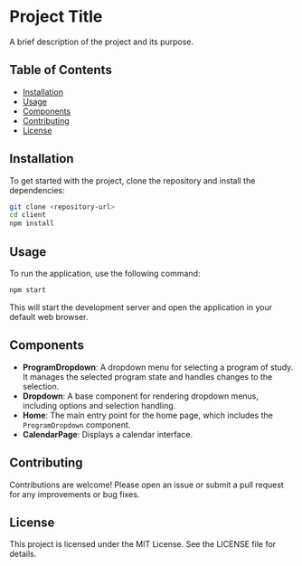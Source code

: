 # Project Title

A brief description of the project and its purpose.

## Table of Contents

- [Installation](#installation)
- [Usage](#usage)
- [Components](#components)
- [Contributing](#contributing)
- [License](#license)

## Installation

To get started with the project, clone the repository and install the dependencies:

```bash
git clone <repository-url>
cd client
npm install
```

## Usage

To run the application, use the following command:

```bash
npm start
```

This will start the development server and open the application in your default web browser.

## Components

- **ProgramDropdown**: A dropdown menu for selecting a program of study. It manages the selected program state and handles changes to the selection.
- **Dropdown**: A base component for rendering dropdown menus, including options and selection handling.
- **Home**: The main entry point for the home page, which includes the `ProgramDropdown` component.
- **CalendarPage**: Displays a calendar interface.

## Contributing

Contributions are welcome! Please open an issue or submit a pull request for any improvements or bug fixes.

## License

This project is licensed under the MIT License. See the LICENSE file for details.